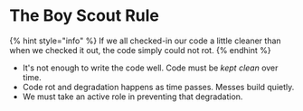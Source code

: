 # The Boy Scout Rule

{% hint style="info" %}
If we all checked-in our code a little cleaner than when we checked it out, the code simply could not rot.
{% endhint %}

* It's not enough to write the code well. Code must be _kept clean_ over time.
* Code rot and degradation happens as time passes. Messes build quietly.
* We must take an active role in preventing that degradation.
